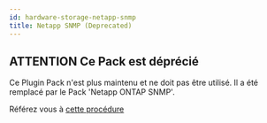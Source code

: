 ```yaml
---
id: hardware-storage-netapp-snmp
title: Netapp SNMP (Deprecated)
---
```


## **ATTENTION** Ce Pack est déprécié

Ce Plugin Pack n'est plus maintenu et ne doit pas être utilisé. Il a été remplacé par
le Pack 'Netapp ONTAP SNMP'.

Référez vous à [cette procédure](hardware-storage-netapp-ontap-snmp)
